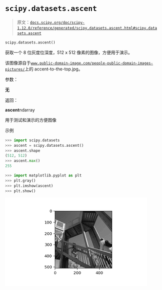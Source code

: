 # `scipy.datasets.ascent`

> 原文：[`docs.scipy.org/doc/scipy-1.12.0/reference/generated/scipy.datasets.ascent.html#scipy.datasets.ascent`](https://docs.scipy.org/doc/scipy-1.12.0/reference/generated/scipy.datasets.ascent.html#scipy.datasets.ascent)

```py
scipy.datasets.ascent()
```

获取一个 8 位灰度位深度，512 x 512 像素的图像，方便用于演示。

该图像源自于[`www.public-domain-image.com/people-public-domain-images-pictures/`](http://www.public-domain-image.com/people-public-domain-images-pictures/)上的 accent-to-the-top.jpg。

参数：

**无**

返回：

**ascent**ndarray

用于测试和演示的方便图像

示例

```py
>>> import scipy.datasets
>>> ascent = scipy.datasets.ascent()
>>> ascent.shape
(512, 512)
>>> ascent.max()
255 
```

```py
>>> import matplotlib.pyplot as plt
>>> plt.gray()
>>> plt.imshow(ascent)
>>> plt.show() 
```

![../../_images/scipy-datasets-ascent-1.png](img/e8cd4c0f5ad3eb9a6af62b4dd00c5457.png)
